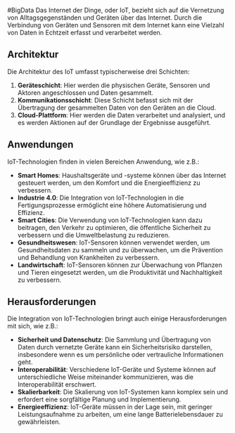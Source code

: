 #BigData
Das Internet der Dinge, oder IoT, bezieht sich auf die Vernetzung von Alltagsgegenständen und Geräten über das Internet. Durch die Verbindung von Geräten und Sensoren mit dem Internet kann eine Vielzahl von Daten in Echtzeit erfasst und verarbeitet werden.

## Architektur

Die Architektur des IoT umfasst typischerweise drei Schichten:

1.  **Geräteschicht**: Hier werden die physischen Geräte, Sensoren und Aktoren angeschlossen und Daten gesammelt.
2.  **Kommunikationsschicht**: Diese Schicht befasst sich mit der Übertragung der gesammelten Daten von den Geräten an die Cloud.
3.  **Cloud-Plattform**: Hier werden die Daten verarbeitet und analysiert, und es werden Aktionen auf der Grundlage der Ergebnisse ausgeführt.

## Anwendungen

IoT-Technologien finden in vielen Bereichen Anwendung, wie z.B.:

-   **Smart Homes**: Haushaltsgeräte und -systeme können über das Internet gesteuert werden, um den Komfort und die Energieeffizienz zu verbessern.
-   **Industrie 4.0**: Die Integration von IoT-Technologien in die Fertigungsprozesse ermöglicht eine höhere Automatisierung und Effizienz.
-   **Smart Cities**: Die Verwendung von IoT-Technologien kann dazu beitragen, den Verkehr zu optimieren, die öffentliche Sicherheit zu verbessern und die Umweltbelastung zu reduzieren.
-   **Gesundheitswesen**: IoT-Sensoren können verwendet werden, um Gesundheitsdaten zu sammeln und zu überwachen, um die Prävention und Behandlung von Krankheiten zu verbessern.
-   **Landwirtschaft**: IoT-Sensoren können zur Überwachung von Pflanzen und Tieren eingesetzt werden, um die Produktivität und Nachhaltigkeit zu verbessern.

## Herausforderungen

Die Integration von IoT-Technologien bringt auch einige Herausforderungen mit sich, wie z.B.:

-   **Sicherheit und Datenschutz**: Die Sammlung und Übertragung von Daten durch vernetzte Geräte kann ein Sicherheitsrisiko darstellen, insbesondere wenn es um persönliche oder vertrauliche Informationen geht.
-   **Interoperabilität**: Verschiedene IoT-Geräte und Systeme können auf unterschiedliche Weise miteinander kommunizieren, was die Interoperabilität erschwert.
-   **Skalierbarkeit**: Die Skalierung von IoT-Systemen kann komplex sein und erfordert eine sorgfältige Planung und Implementierung.
-   **Energieeffizienz**: IoT-Geräte müssen in der Lage sein, mit geringer Leistungsaufnahme zu arbeiten, um eine lange Batterielebensdauer zu gewährleisten.